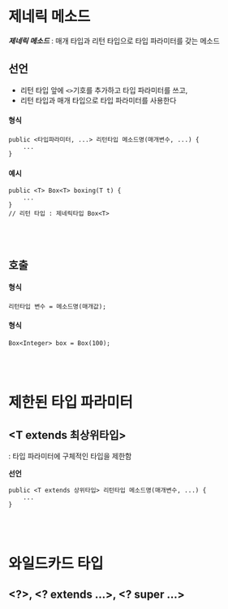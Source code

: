 # 제네릭 메소드 #
***제네릭 메소드*** : 매개 타입과 리턴 타입으로 타입 파라미터를 갖는 메소드 <br>
## 선언
- 리턴 타입 앞에 ```<>```기호를 추가하고 타입 파라미터를 쓰고,
- 리턴 타입과 매개 타입으로 타입 파라미터를 사용한다
#### 형식
```
public <타입파라미터, ...> 리턴타입 메소드명(매개변수, ...) {
    ...
}
```
#### 예시
```
public <T> Box<T> boxing(T t) {
    ...
}
// 리턴 타입 : 제네릭타입 Box<T>
```
 <br> <br>

## 호출
#### 형식
```
리턴타입 변수 = 메소드명(매개값);
```
#### 형식
```
Box<Integer> box = Box(100);
```
 <br> <br>

# 제한된 타입 파라미터
## <T extends 최상위타입>
 : 타입 파라미터에 구체적인 타입을 제한함 <br>

**선언**
```
public <T extends 상위타입> 리턴타입 메소드명(매개변수, ...) {
    ...
}
```
 <br> <br>

# 와일드카드 타입
## <?>, <? extends ...>, <? super ...>
